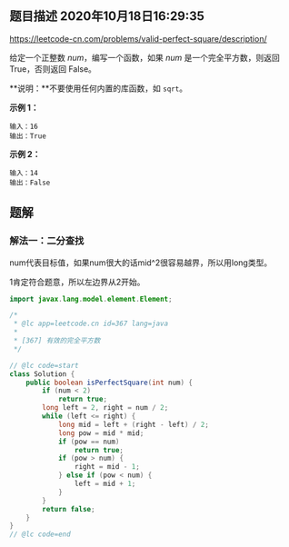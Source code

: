 ## 题目描述	2020年10月18日16:29:35

https://leetcode-cn.com/problems/valid-perfect-square/description/

给定一个正整数 *num*，编写一个函数，如果 *num* 是一个完全平方数，则返回 True，否则返回 False。

**说明：**不要使用任何内置的库函数，如 `sqrt`。

**示例 1：**

```
输入：16
输出：True
```

**示例 2：**

```
输入：14
输出：False
```

## 题解

### 解法一：二分查找

num代表目标值，如果num很大的话mid^2很容易越界，所以用long类型。

1肯定符合题意，所以左边界从2开始。

```java
import javax.lang.model.element.Element;

/*
 * @lc app=leetcode.cn id=367 lang=java
 *
 * [367] 有效的完全平方数
 */

// @lc code=start
class Solution {
    public boolean isPerfectSquare(int num) {
        if (num < 2)
            return true;
        long left = 2, right = num / 2;
        while (left <= right) {
            long mid = left + (right - left) / 2;
            long pow = mid * mid;
            if (pow == num)
                return true;
            if (pow > num) {
                right = mid - 1;
            } else if (pow < num) {
                left = mid + 1;
            }
        }
        return false;
    }
}
// @lc code=end

```

